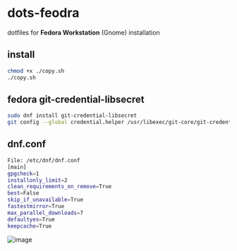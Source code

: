 # dots-feodra
dotfiles for **Fedora Workstation** (Gnome) installation

## install

```bash
chmod +x ./copy.sh 
./copy.sh 
```

## fedora git-credential-libsecret

```bash
sudo dnf install git-credential-libsecret
git config --global credential.helper /usr/libexec/git-core/git-credential-libsecret
```

## dnf.conf

```bash
File: /etc/dnf/dnf.conf
[main]
gpgcheck=1
installonly_limit=2
clean_requirements_on_remove=True
best=False
skip_if_unavailable=True
fastestmirror=True
max_parallel_downloads=7
defaultyes=True
keepcache=True

```

![image](https://user-images.githubusercontent.com/86218252/210696644-7d185f64-bca9-432c-b954-cf9bee4c6524.png)

